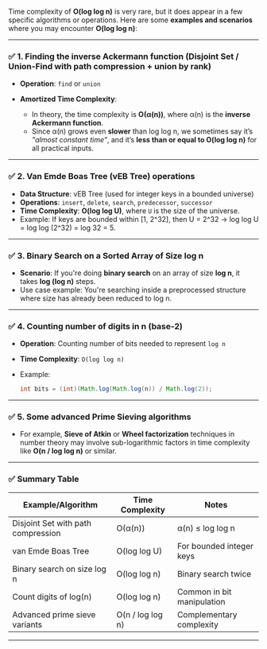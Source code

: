 Time complexity of **O(log log n)** is very rare, but it does appear in a few specific algorithms or operations. Here are some **examples and scenarios** where you may encounter **O(log log n)**:

---

### ✅ **1. Finding the inverse Ackermann function (Disjoint Set / Union-Find with path compression + union by rank)**

* **Operation**: `find` or `union`
* **Amortized Time Complexity**:

  * In theory, the time complexity is **O(α(n))**, where α(n) is the **inverse Ackermann function**.
  * Since α(n) grows even **slower** than log log n, we sometimes say it’s *"almost constant time"*, and it’s **less than or equal to O(log log n)** for all practical inputs.

---

### ✅ **2. Van Emde Boas Tree (vEB Tree) operations**

* **Data Structure**: vEB Tree (used for integer keys in a bounded universe)
* **Operations**: `insert`, `delete`, `search`, `predecessor`, `successor`
* **Time Complexity**: **O(log log U)**, where `U` is the size of the universe.
* Example: If keys are bounded within \[1, 2^32], then U = 2^32 → log log U = log log (2^32) = log 32 = 5.

---

### ✅ **3. Binary Search on a Sorted Array of Size log n**

* **Scenario**: If you're doing **binary search** on an array of size **log n**, it takes **log (log n)** steps.
* Use case example: You're searching inside a preprocessed structure where size has already been reduced to log n.

---

### ✅ **4. Counting number of digits in n (base-2)**

* **Operation**: Counting number of bits needed to represent `log n`
* **Time Complexity**: `O(log log n)`
* Example:

  ```java
  int bits = (int)(Math.log(Math.log(n)) / Math.log(2));
  ```

---

### ✅ **5. Some advanced Prime Sieving algorithms**

* For example, **Sieve of Atkin** or **Wheel factorization** techniques in number theory may involve sub-logarithmic factors in time complexity like **O(n / log log n)** or similar.

---

### ✅ Summary Table

| Example/Algorithm                  | Time Complexity  | Notes                      |
| ---------------------------------- | ---------------- | -------------------------- |
| Disjoint Set with path compression | O(α(n))          | α(n) ≤ log log n           |
| van Emde Boas Tree                 | O(log log U)     | For bounded integer keys   |
| Binary search on size log n        | O(log log n)     | Binary search twice        |
| Count digits of log(n)             | O(log log n)     | Common in bit manipulation |
| Advanced prime sieve variants      | O(n / log log n) | Complementary complexity   |

---
